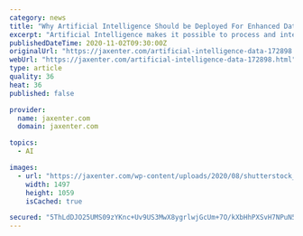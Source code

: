```yaml
---
category: news
title: "Why Artificial Intelligence Should be Deployed For Enhanced Data Centers"
excerpt: "Artificial Intelligence makes it possible to process and interpret huge quantities of data far more quickly and efficiently for new insights."
publishedDateTime: 2020-11-02T09:30:00Z
originalUrl: "https://jaxenter.com/artificial-intelligence-data-172898.html"
webUrl: "https://jaxenter.com/artificial-intelligence-data-172898.html"
type: article
quality: 36
heat: 36
published: false

provider:
  name: jaxenter.com
  domain: jaxenter.com

topics:
  - AI

images:
  - url: "https://jaxenter.com/wp-content/uploads/2020/08/shutterstock_10521283075.jpg"
    width: 1497
    height: 1059
    isCached: true

secured: "5ThLdDJO25UMS09zYKnc+Uv9US3MwX8ygrlwjGcUm+7O/kXbHhPXSvH7NPuN5pF6awX8tymQspIMfBJHDo6h0L+tBGxaIs7t3/yeF7dyDm5LKOZ86E8o+4TbLqkcF3qE/kCxX44QKz8tkJC/UeLS+ZAKzeKZ3eIsceFPEBZSxC4gyAaPCUd7GcRJrR4gdIh2KKKi+G3Ar2w/XB3GGtraQ0XJmvlwfMHWdjT1GXxnURQxA+D3Bw/TrV8y4AgPtmTnt60Ckri0CZKDwhxZNzu0iplP/ieUrRTNOTg6XE2MZdMTPiRAHP1yhELiG44iwRCAYXu0YZ1yNO2etg7qNPWChGr3JqXi44lFZRE+z0pNWt8=;YbLtyhUK+eKa1OUpE7HU0w=="
---
```


